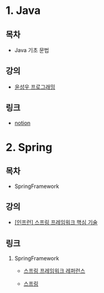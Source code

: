 # 1. Java

## 목차

-  Java 기초 문법

## 강의

- <a href="https://cafe.naver.com/cstudyjava">윤성우 프로그래밍</a>

## 링크

- <a href="https://www.notion.so/JAVA-a6203de5006940708e3753977f7fae73">notion</a>


# 2. Spring

## 목차

-  SpringFramework

## 강의

- <a href="https://www.inflearn.com/course/spring-framework_core">[인프런] 스프링 프레임워크 핵심 기술 </a>
  
## 링크

1) SpringFramework

   - <a href="https://docs.spring.io/spring/docs/current/spring-framework-reference/index.html">스프링 프레임워크 레퍼런스</a>

   - <a href="https://docs.spring.io/spring/docs/current/spring-framework-reference/overview.html#overview">스프링</a>
